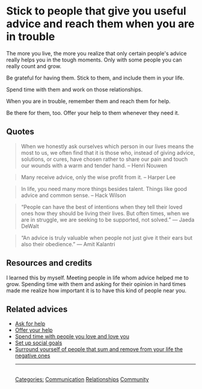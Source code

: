 # Stick to people that give you useful advice and reach them when you are in trouble

The more you live, the more you realize that only certain people's advice really helps you in the tough moments. Only with some people you can really count and grow.

Be grateful for having them. Stick to them, and include them in your life. 

Spend time with them and work on those relationships.

When you are in trouble, remember them and reach them for help.

Be there for them, too. Offer your help to them whenever they need it.

## Quotes

> When we honestly ask ourselves which person in our lives means the most to us, we often find that it is those who, instead of giving advice, solutions, or cures, have chosen rather to share our pain and touch our wounds with a warm and tender hand. – Henri Nouwen

> Many receive advice, only the wise profit from it. – Harper Lee

> In life, you need many more things besides talent. Things like good advice and common sense. – Hack Wilson

> “People can have the best of intentions when they tell their loved ones how they should be living their lives. But often times, when we are in struggle, we are seeking to be supported, not solved.” ― Jaeda DeWalt

> “An advice is truly valuable when people not just give it their ears but also their obedience.” ― Amit Kalantri

## Resources and credits

I learned this by myself. Meeting people in life whom advice helped me to grow. Spending time with them and asking for their opinion in hard times made me realize how important it is to have this kind of people near you.

## Related advices

- [Ask for help](../Ask%20for%20help/index.md)
- [Offer your help](../Offer%20your%20help/index.md)
- [Spend time with people you love and love you](../Spend%20time%20with%20people%20you%20love%20and%20love%20you/index.md)
- [Set up social goals](../Set%20up%20social%20goals/index.md)
- [Surround yourself of people that sum and remove from your life the negative ones](../Surround%20yourself%20of%20people%20that%20sum%20and%20remove%20from%20your%20life%20the%20negative%20ones/index.md)<hr/><br/>[Categories:](../Categories/index.md) [Communication](../Categories/Communication.md) [Relationships](../Categories/Relationships.md) [Community](../Categories/Community.md)